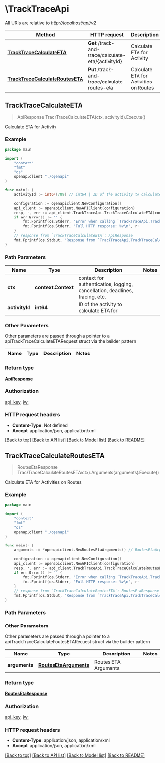 # \TrackTraceApi

All URIs are relative to *http://localhost/api/v2*

Method | HTTP request | Description
------------- | ------------- | -------------
[**TrackTraceCalculateETA**](TrackTraceApi.md#TrackTraceCalculateETA) | **Get** /track-and-trace/calculate-eta/{activityId} | Calculate ETA for Activity
[**TrackTraceCalculateRoutesETA**](TrackTraceApi.md#TrackTraceCalculateRoutesETA) | **Put** /track-and-trace/calculate-routes-eta | Calculate ETA for Activities on Routes



## TrackTraceCalculateETA

> ApiResponse TrackTraceCalculateETA(ctx, activityId).Execute()

Calculate ETA for Activity



### Example

```go
package main

import (
    "context"
    "fmt"
    "os"
    openapiclient "./openapi"
)

func main() {
    activityId := int64(789) // int64 | ID of the activity to calculate ETA for

    configuration := openapiclient.NewConfiguration()
    api_client := openapiclient.NewAPIClient(configuration)
    resp, r, err := api_client.TrackTraceApi.TrackTraceCalculateETA(context.Background(), activityId).Execute()
    if err.Error() != "" {
        fmt.Fprintf(os.Stderr, "Error when calling `TrackTraceApi.TrackTraceCalculateETA``: %v\n", err)
        fmt.Fprintf(os.Stderr, "Full HTTP response: %v\n", r)
    }
    // response from `TrackTraceCalculateETA`: ApiResponse
    fmt.Fprintf(os.Stdout, "Response from `TrackTraceApi.TrackTraceCalculateETA`: %v\n", resp)
}
```

### Path Parameters


Name | Type | Description  | Notes
------------- | ------------- | ------------- | -------------
**ctx** | **context.Context** | context for authentication, logging, cancellation, deadlines, tracing, etc.
**activityId** | **int64** | ID of the activity to calculate ETA for | 

### Other Parameters

Other parameters are passed through a pointer to a apiTrackTraceCalculateETARequest struct via the builder pattern


Name | Type | Description  | Notes
------------- | ------------- | ------------- | -------------


### Return type

[**ApiResponse**](ApiResponse.md)

### Authorization

[api_key](../README.md#api_key), [jwt](../README.md#jwt)

### HTTP request headers

- **Content-Type**: Not defined
- **Accept**: application/json, application/xml

[[Back to top]](#) [[Back to API list]](../README.md#documentation-for-api-endpoints)
[[Back to Model list]](../README.md#documentation-for-models)
[[Back to README]](../README.md)


## TrackTraceCalculateRoutesETA

> RoutesEtaResponse TrackTraceCalculateRoutesETA(ctx).Arguments(arguments).Execute()

Calculate ETA for Activities on Routes



### Example

```go
package main

import (
    "context"
    "fmt"
    "os"
    openapiclient "./openapi"
)

func main() {
    arguments := *openapiclient.NewRoutesEtaArguments() // RoutesEtaArguments | Routes ETA Arguments

    configuration := openapiclient.NewConfiguration()
    api_client := openapiclient.NewAPIClient(configuration)
    resp, r, err := api_client.TrackTraceApi.TrackTraceCalculateRoutesETA(context.Background()).Arguments(arguments).Execute()
    if err.Error() != "" {
        fmt.Fprintf(os.Stderr, "Error when calling `TrackTraceApi.TrackTraceCalculateRoutesETA``: %v\n", err)
        fmt.Fprintf(os.Stderr, "Full HTTP response: %v\n", r)
    }
    // response from `TrackTraceCalculateRoutesETA`: RoutesEtaResponse
    fmt.Fprintf(os.Stdout, "Response from `TrackTraceApi.TrackTraceCalculateRoutesETA`: %v\n", resp)
}
```

### Path Parameters



### Other Parameters

Other parameters are passed through a pointer to a apiTrackTraceCalculateRoutesETARequest struct via the builder pattern


Name | Type | Description  | Notes
------------- | ------------- | ------------- | -------------
 **arguments** | [**RoutesEtaArguments**](RoutesEtaArguments.md) | Routes ETA Arguments | 

### Return type

[**RoutesEtaResponse**](RoutesEtaResponse.md)

### Authorization

[api_key](../README.md#api_key), [jwt](../README.md#jwt)

### HTTP request headers

- **Content-Type**: application/json, application/xml
- **Accept**: application/json, application/xml

[[Back to top]](#) [[Back to API list]](../README.md#documentation-for-api-endpoints)
[[Back to Model list]](../README.md#documentation-for-models)
[[Back to README]](../README.md)

